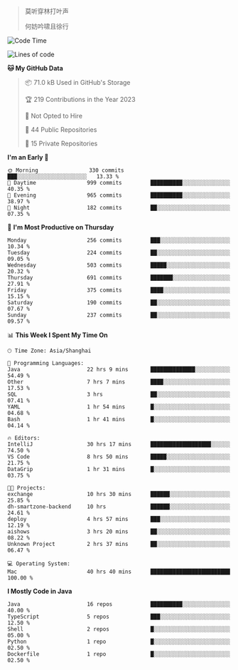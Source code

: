 > 莫听穿林打叶声
> 
> 何妨吟啸且徐行

<!-- ![Github Stats](https://github-readme-stats.vercel.app/api?username=catch6&count_private=true&show_icons=true&theme=gruvbox) -->

<!-- ![Top Langs](https://github-readme-stats.vercel.app/api/top-langs/?username=catch6&layout=compact) -->

<!--START_SECTION:waka-->
![Code Time](http://img.shields.io/badge/Code%20Time-469%20hrs%2051%20mins-blue)

![Lines of code](https://img.shields.io/badge/From%20Hello%20World%20I%27ve%20Written-9.3%20million%20lines%20of%20code-blue)

**🐱 My GitHub Data** 

> 📦 71.0 kB Used in GitHub's Storage 
 > 
> 🏆 219 Contributions in the Year 2023
 > 
> 🚫 Not Opted to Hire
 > 
> 📜 44 Public Repositories 
 > 
> 🔑 15 Private Repositories 
 > 
**I'm an Early 🐤** 

```text
🌞 Morning                330 commits         ███░░░░░░░░░░░░░░░░░░░░░░   13.33 % 
🌆 Daytime                999 commits         ██████████░░░░░░░░░░░░░░░   40.35 % 
🌃 Evening                965 commits         ██████████░░░░░░░░░░░░░░░   38.97 % 
🌙 Night                  182 commits         ██░░░░░░░░░░░░░░░░░░░░░░░   07.35 % 
```
📅 **I'm Most Productive on Thursday** 

```text
Monday                   256 commits         ███░░░░░░░░░░░░░░░░░░░░░░   10.34 % 
Tuesday                  224 commits         ██░░░░░░░░░░░░░░░░░░░░░░░   09.05 % 
Wednesday                503 commits         █████░░░░░░░░░░░░░░░░░░░░   20.32 % 
Thursday                 691 commits         ███████░░░░░░░░░░░░░░░░░░   27.91 % 
Friday                   375 commits         ████░░░░░░░░░░░░░░░░░░░░░   15.15 % 
Saturday                 190 commits         ██░░░░░░░░░░░░░░░░░░░░░░░   07.67 % 
Sunday                   237 commits         ██░░░░░░░░░░░░░░░░░░░░░░░   09.57 % 
```


📊 **This Week I Spent My Time On** 

```text
🕑︎ Time Zone: Asia/Shanghai

💬 Programming Languages: 
Java                     22 hrs 9 mins       ██████████████░░░░░░░░░░░   54.49 % 
Other                    7 hrs 7 mins        ████░░░░░░░░░░░░░░░░░░░░░   17.53 % 
SQL                      3 hrs               ██░░░░░░░░░░░░░░░░░░░░░░░   07.41 % 
YAML                     1 hr 54 mins        █░░░░░░░░░░░░░░░░░░░░░░░░   04.68 % 
Bash                     1 hr 41 mins        █░░░░░░░░░░░░░░░░░░░░░░░░   04.14 % 

🔥 Editors: 
IntelliJ                 30 hrs 17 mins      ███████████████████░░░░░░   74.50 % 
VS Code                  8 hrs 50 mins       █████░░░░░░░░░░░░░░░░░░░░   21.75 % 
DataGrip                 1 hr 31 mins        █░░░░░░░░░░░░░░░░░░░░░░░░   03.75 % 

🐱‍💻 Projects: 
exchange                 10 hrs 30 mins      ██████░░░░░░░░░░░░░░░░░░░   25.85 % 
dh-smartzone-backend     10 hrs              ██████░░░░░░░░░░░░░░░░░░░   24.61 % 
deploy                   4 hrs 57 mins       ███░░░░░░░░░░░░░░░░░░░░░░   12.19 % 
aishows                  3 hrs 20 mins       ██░░░░░░░░░░░░░░░░░░░░░░░   08.22 % 
Unknown Project          2 hrs 37 mins       ██░░░░░░░░░░░░░░░░░░░░░░░   06.47 % 

💻 Operating System: 
Mac                      40 hrs 40 mins      █████████████████████████   100.00 % 
```

**I Mostly Code in Java** 

```text
Java                     16 repos            ██████████░░░░░░░░░░░░░░░   40.00 % 
TypeScript               5 repos             ███░░░░░░░░░░░░░░░░░░░░░░   12.50 % 
Shell                    2 repos             █░░░░░░░░░░░░░░░░░░░░░░░░   05.00 % 
Python                   1 repo              █░░░░░░░░░░░░░░░░░░░░░░░░   02.50 % 
Dockerfile               1 repo              █░░░░░░░░░░░░░░░░░░░░░░░░   02.50 % 
```




<!--END_SECTION:waka-->
